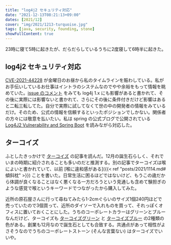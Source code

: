 ```yaml
---
title: "log4j2 セキュリティ対応"
date: "2021-12-13T08:21:13+09:00"
dates: [2021/12]
cover: "img/2021/1213-turquoise.jpg"
tags: [java, security, founding, stone]
showFullContent: true
---
```


23時に寝て5時に起きたが、だらだらしているうちに2度寝して6時半に起きた。

## log4j2 セキュリティ対応

[CVE-2021-44228](https://cve.mitre.org/cgi-bin/cvename.cgi?name=CVE-2021-44228) が金曜日のお昼から私のタイムラインを賑わしている。私がお手伝いしているお仕事はイントラのシステムなのでやや余裕をもって情報を眺めていた。[issue のコメント](https://github.com/apache/logging-log4j2/pull/608#issuecomment-990494126) をみても log4j 1.x にも影響があると書かれて、その後に実際には影響ないと書かれて、さらにその後に条件付きだけど影響はあると二転三転してた。自分で実際に試してなくて世の中の開発者の情報をみているだけ。そのため、公式の情報を信頼するといったポジションでしかない。関係者の方々には敬意を払いたい。私は spring の公式ブログで公開されている [Log4J2 Vulnerability and Spring Boot](https://spring.io/blog/2021/12/10/log4j2-vulnerability-and-spring-boot) を読みながら対応した。

## ターコイズ

ふとしたきっかけで [ターコイズ](https://www.fu-stone.com/blog/turquoise/) の記事を読んだ。12月の誕生石らしく、それでいまの時期に紹介されることも多いのだと推測する。別の記事でターコイズは喉によいと書かれていて、以前 [喉に違和感がある]({{< ref "posts/2021/1114.md#傾斜枕" >}}) ことを書いた。日常生活に困るほどではないけど、もうこの歳だから体調が良くなることはなく悪くなる一方だろうという見通しも含めて験担ぎのような感覚で喉というキーワードでつながったから購入してみた。

近所の原石屋さんに行って尋ねてみたら1-2cmぐらいのサイズ1個240円ほどで売っていたので3個買って、近所のダイソーで入れものを買って、それっぽくオフィスに置いておくことにした。うちのコーポレートカラーはグリーンとブルーなんだけど、ターコイズも [ターコイズグリーン](https://www.colordic.org/colorscheme/4115) と [ターコイズブルー](https://www.colordic.org/colorscheme/4129) の2種類の色がある。創業も12月なので誕生石としても合致する。共通点があって相性がよさそうなのでうちのコーポレートストーン (そんな言葉ない) はターコイズでいいや。
